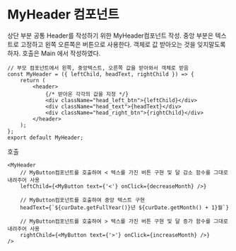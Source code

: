 # MyHeader 컴포넌트

상단 부분 공통 Header를 작성하기 위한 MyHeader컴포넌트 작성. 중앙 부분은 텍스트로 고정하고 왼쪽 오른쪽은 버튼으로 사용한다.
객체로 값 받아오는 것을 잊지말도록 하자. 호출은 Main 에서 작성하였다.

```
// 부모 컴포넌트에서 왼쪽, 중앙텍스트, 오른쪽 값을 받아와서 객체로 받음
const MyHeader = ({ leftChild, headText, rightChild }) => {
    return (
        <header>
            {/* 받아온 각각의 값을 지정 */}
            <div className="head_left_btn">{leftChild}</div>
            <div className="head_text">{headText}</div>
            <div className="head_right_btn">{rightChild}</div>
        </header>
    );
};
export default MyHeader;
```

호출

```
<MyHeader
    // MyButton컴포넌트를 호출하여 < 텍스를 가진 버튼 구현 및 달 감소 함수를 그대로 내려주어 사용
    leftChild={<MyButton text={'<'} onClick={decreaseMonth} />}

    // MyButton컴포넌트를 호출하여 중앙 텍스트 구현
    headText={`${curDate.getFullYear()}년 ${curDate.getMonth() + 1}월`}

    // MyButton컴포넌트를 호출하여 > 텍스를 가진 버튼 구현 및 달 증가 함수를 그대로 내려주어 사용
    rightChild={<MyButton text={'>'} onClick={increaseMonth} />}
/>
```
